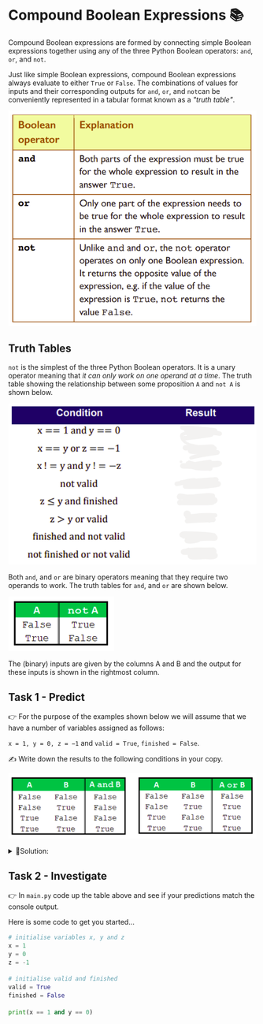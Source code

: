 # Compound Boolean Expressions 📚

Compound Boolean expressions are formed by connecting simple Boolean expressions together using any of the three Python Boolean operators: ``and``, ``or``, and ``not``.

Just like simple Boolean expressions, compound Boolean expressions always evaluate to either ``True`` or ``False``. 
The combinations of values for inputs and their corresponding outputs for ``and``, ``or``, and ``not``can be conveniently represented in a tabular format known as a *"truth table"*.

![image](image_14.png)

## Truth Tables

``not`` is the simplest of the three Python Boolean operators. It is a unary operator meaning that *it can only work on one operand at a time*. The truth table showing the relationship 
between some proposition ``A`` and ``not A`` is shown below.

![image](image_17.png)

Both ``and``, and ``or`` are binary operators meaning that they require two operands to work. The truth tables for ``and``, and ``or`` are shown below.

![image](image_15.png)

The (binary) inputs are given by the columns A and B and the output for these inputs is shown in the rightmost column.

## Task 1 - Predict

👉 For the purpose of the examples shown below we will assume that we have a number of variables assigned as follows: 

``x = 1, y = 0, z = −1`` and ``valid = True``, ``finished = False``.

✍ Write down the results to the following conditions in your copy.

![image](image_16.png)

<details>
  <summary> 👀Solution: </summary>

  You cheated again didn't you!

  ![image](image_17.png)
  
</details>

## Task 2 - Investigate
👉 In `main.py` code up the table above and see if your predictions match the console output.

Here is some code to get you started...

````py
# initialise variables x, y and z
x = 1
y = 0
z = -1

# initialise valid and finished
valid = True
finished = False

print(x == 1 and y == 0)

````
